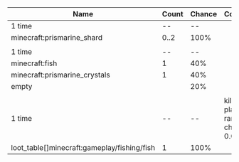 | Name                                        | Count | Chance | Comment                                 |
| ------------------------------------------- | ----- | ------ | --------------------------------------- |
| 1 time                                      |    -- |     -- |                                         |
| minecraft:prismarine_shard                  |  0..2 |   100% |                                         |
|                                             |       |        |                                         |
| 1 time                                      |    -- |     -- |                                         |
| minecraft:fish                              |     1 |    40% |                                         |
| minecraft:prismarine_crystals               |     1 |    40% |                                         |
| empty                                       |       |    20% |                                         |
|                                             |       |        |                                         |
| 1 time                                      |    -- |     -- | killed by player, random chance: 0.025% |
| loot_table[]minecraft:gameplay/fishing/fish |     1 |   100% |                                         |